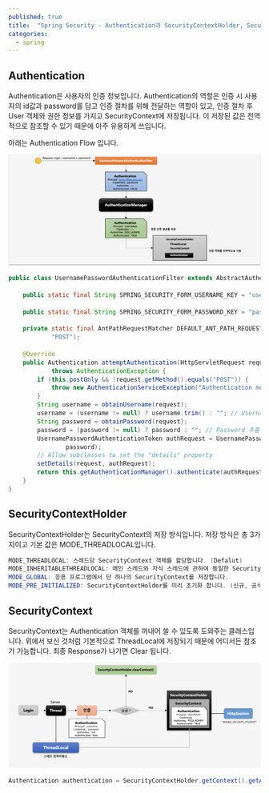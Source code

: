 ```yaml
---
published: true
title:  "Spring Security - Authentication과 SecurityContextHolder, SecurityContext"
categories:
  - spring
---
```


## Authentication

Authentication은 사용자의 인증 정보입니다. Authentication의 역할은 인증 시 사용자의 id값과 password를 담고 인증 절차를 위해 전달하는 역할이 있고, 인증 절차 후 User 객체와 권한 정보를 가지고 SecurityContext에 저장됩니다. 이 저장된 값은 전역적으로 참조할 수 있기 때문에 아주 유용하게 쓰입니다.

아래는 Authentication Flow 입니다.

![Authentication1](https://github.com/02ggang9/02ggang9.github.io/blob/master/_posts/images/spring/security/chapter2/Authentication1.png?raw=true)

~~~java
public class UsernamePasswordAuthenticationFilter extends AbstractAuthenticationProcessingFilter {

	public static final String SPRING_SECURITY_FORM_USERNAME_KEY = "username";

	public static final String SPRING_SECURITY_FORM_PASSWORD_KEY = "password";

	private static final AntPathRequestMatcher DEFAULT_ANT_PATH_REQUEST_MATCHER = new AntPathRequestMatcher("/login",
			"POST");

	@Override
	public Authentication attemptAuthentication(HttpServletRequest request, HttpServletResponse response)
			throws AuthenticationException {
		if (this.postOnly && !request.getMethod().equals("POST")) {
			throw new AuthenticationServiceException("Authentication method not supported: " + request.getMethod());
		}
		String username = obtainUsername(request);
		username = (username != null) ? username.trim() : ""; // Username 추출
		String password = obtainPassword(request);
		password = (password != null) ? password : ""; // Password 추출
		UsernamePasswordAuthenticationToken authRequest = UsernamePasswordAuthenticationToken.unauthenticated(username,
				password);
		// Allow subclasses to set the "details" property
		setDetails(request, authRequest);
		return this.getAuthenticationManager().authenticate(authRequest); // Authentication 객체를 리턴
	}
}
~~~

## SecurityContextHolder

SecurityContextHolder는 SecurityContext의 저장 방식입니다. 저장 방식은 총 3가지이고 기본 값은 MODE_THREADLOCAL입니다.

~~~java
MODE_THREADLOCAL: 스레드당 SecurityContext 객체를 할당합니다. (Defalut)
MODE_INHERITABLETHREADLOCAL: 메인 스레드와 자식 스레드에 관하여 동일한 SecurityContext를 유지합니다.
MODE_GLOBAL: 응용 프로그램에서 단 하나의 SecurityContext를 저장합니다.
MODE_PRE_INITIALIZED: SecurityContextHolder를 미리 초기화 합니다. (신규, 공식 문서에 자세한 설명이 없음)
~~~

## SecurityContext

SecurityContext는 Authentication 객체를 꺼내어 쓸 수 있도록 도와주는 클래스입니다. 위에서 보신 것처럼 기본적으로 ThreadLocal에 저장되기 때문에 어디서든 참조가 가능합니다. 최종 Response가 나가면 Clear 됩니다.

![Authentication2](https://github.com/02ggang9/02ggang9.github.io/blob/master/_posts/images/spring/security/chapter2/Authentication2.png?raw=true)

~~~java
Authentication authentication = SecurityContextHolder.getContext().getAuthentication();
~~~


